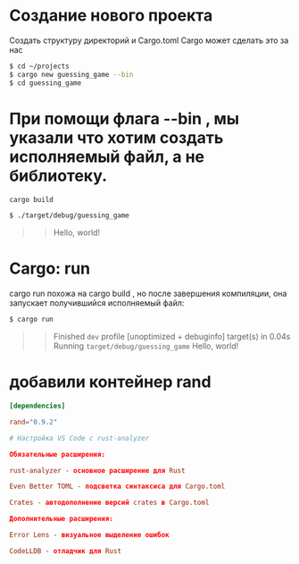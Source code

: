 # Создание нового проекта
Создать структуру директорий и Cargo.toml
Cargo может сделать это за нас
```bash
$ cd ~/projects
$ cargo new guessing_game --bin
$ cd guessing_game
```
# При помощи флага --bin , мы указали что хотим создать исполняемый файл, а не библиотеку.

```bash
cargo build
```

```bash
$ ./target/debug/guessing_game
```
>>Hello, world!


# Cargo: run
cargo run
похожа на cargo build ,
но после завершения компиляции, она запускает
получившийся исполняемый файл:

```bash
$ cargo run
```
>> Finished `dev` profile [unoptimized + debuginfo] target(s) in 0.04s
>> Running `target/debug/guessing_game`
>> Hello, world!

# добавили контейнер rand
```toml
[dependencies]

rand="0.9.2"

# Настройка VS Code с rust-analyzer

Обязательные расширения:

rust-analyzer - основное расширение для Rust

Even Better TOML - подсветка синтаксиса для Cargo.toml

Crates - автодополнение версий crates в Cargo.toml

Дополнительные расширения:

Error Lens - визуальное выделение ошибок

CodeLLDB - отладчик для Rust
